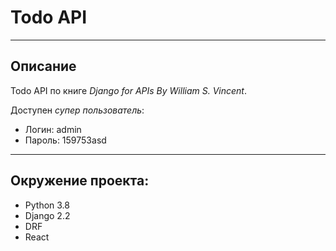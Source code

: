# Todo API

***

## Описание

Todo API по книге _Django for APIs By William S. Vincent_.

Доступен _супер пользователь_:
* Логин: admin
* Пароль: 159753asd

---

## Окружение проекта:
  * Python 3.8
  * Django 2.2
  * DRF
  * React
